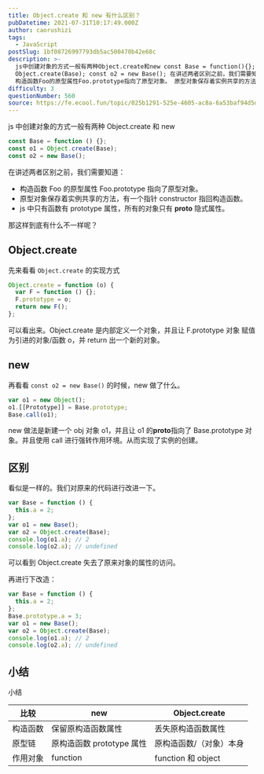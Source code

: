 ```yaml
---
title: Object.create 和 new 有什么区别？
pubDatetime: 2021-07-31T10:17:49.000Z
author: caorushizi
tags:
  - JavaScript
postSlug: 1bf08726997793db5ac500470b42e68c
description: >-
  js中创建对象的方式一般有两种Object.create和new const Base = function(){}; const o1 =
  Object.create(Base); const o2 = new Base(); 在讲述两者区别之前，我们需要知道：
  构造函数Foo的原型属性Foo.prototype指向了原型对象。 原型对象保存着实例共享的方法，有一个指针constructor指回
difficulty: 3
questionNumber: 560
source: https://fe.ecool.fun/topic/025b1291-525e-4605-ac8a-6a53baf94d5d
---
```


js 中创建对象的方式一般有两种 Object.create 和 new

```javascript
const Base = function () {};
const o1 = Object.create(Base);
const o2 = new Base();
```

在讲述两者区别之前，我们需要知道：

- 构造函数 Foo 的原型属性 Foo.prototype 指向了原型对象。
- 原型对象保存着实例共享的方法，有一个指针 constructor 指回构造函数。
- js 中只有函数有 prototype 属性，所有的对象只有 **proto** 隐式属性。

那这样到底有什么不一样呢？

## Object.create

先来看看 `Object.create` 的实现方式

```javascript
Object.create = function (o) {
  var F = function () {};
  F.prototype = o;
  return new F();
};
```

可以看出来。Object.create 是内部定义一个对象，并且让 F.prototype 对象 赋值为引进的对象/函数 o，并 return 出一个新的对象。

## new

再看看 `const o2 = new Base()` 的时候，new 做了什么。

```javascript
var o1 = new Object();
o1.[[Prototype]] = Base.prototype;
Base.call(o1);
```

new 做法是新建一个 obj 对象 o1，并且让 o1 的**proto**指向了 Base.prototype 对象。并且使用 call 进行强转作用环境。从而实现了实例的创建。

## 区别

看似是一样的。我们对原来的代码进行改进一下。

```javascript
var Base = function () {
  this.a = 2;
};
var o1 = new Base();
var o2 = Object.create(Base);
console.log(o1.a); // 2
console.log(o2.a); // undefined
```

可以看到 Object.create 失去了原来对象的属性的访问。

再进行下改造：

```javascript
var Base = function () {
  this.a = 2;
};
Base.prototype.a = 3;
var o1 = new Base();
var o2 = Object.create(Base);
console.log(o1.a); // 2
console.log(o2.a); // undefined
```

## 小结

小结

| 比较     | new                       | Object.create           |
| -------- | ------------------------- | ----------------------- |
| 构造函数 | 保留原构造函数属性        | 丢失原构造函数属性      |
| 原型链   | 原构造函数 prototype 属性 | 原构造函数/（对象）本身 |
| 作用对象 | function                  | function 和 object      |
